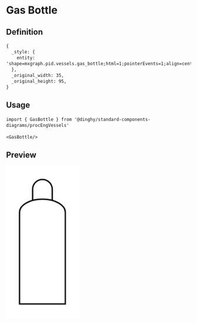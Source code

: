 # Gas Bottle

## Definition

```
{
  _style: { 
    entity: 'shape=mxgraph.pid.vessels.gas_bottle;html=1;pointerEvents=1;align=center;verticalLabelPosition=bottom;verticalAlign=top;dashed=0;',
  },
  _original_width: 35,
  _original_height: 95,
}
```

## Usage

```
import { GasBottle } from '@dinghy/standard-components-diagrams/procEngVessels'

<GasBottle/>
```

## Preview

<img src="./gas-bottle.png" width="200"/>
